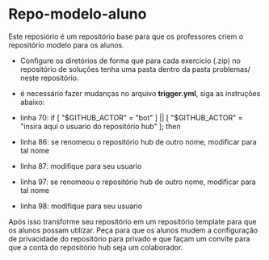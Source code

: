 # Repo-modelo-aluno

Este reposiório é um repositório base para que os professores criem o repositório modelo para os alunos.

- Configure os diretórios de forma que para cada exercicio (.zip) no repositório de soluções tenha uma pasta dentro da pasta problemas/ neste repositório.

-  é necessário fazer mudanças no arquivo **trigger.yml**, siga as instruções abaixo:
  - linha 70: if [ "$GITHUB_ACTOR" = "bot" ] || [ "$GITHUB_ACTOR" = "insira aqui o usuario do repositório hub" ]; then
  - linha 86: se renomeou o repositório hub de outro nome, modificar para tal nome
  - linha 87: modifique para seu usuario
  - linha 97: se renomeou o repositório hub de outro nome, modificar para tal nome
  - linha 98: modifique para seu usuario

Após isso transforme seu repositório em um repositório template para que os alunos possam utilizar. Peça para que os alunos mudem a configuração de privacidade do repositório para privado e que façam um convite para que a conta do repositório hub seja um colaborador.


